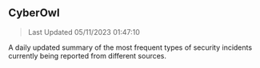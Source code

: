 ## CyberOwl 
> Last Updated 05/11/2023 01:47:10 


A daily updated summary of the most frequent types of security incidents currently being reported from different sources.

